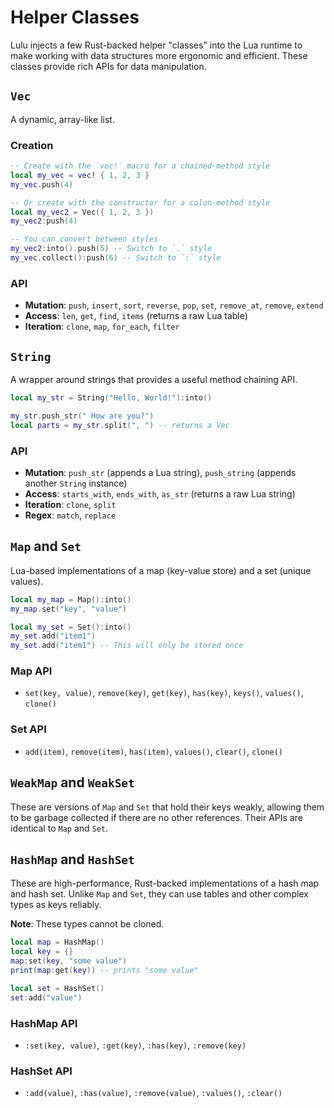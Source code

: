 # Helper Classes

Lulu injects a few Rust-backed helper "classes" into the Lua runtime to make working with data structures more ergonomic and efficient. These classes provide rich APIs for data manipulation.

## `Vec`

A dynamic, array-like list.

### Creation
```lua
-- Create with the `vec!` macro for a chained-method style
local my_vec = vec! { 1, 2, 3 }
my_vec.push(4)

-- Or create with the constructor for a colon-method style
local my_vec2 = Vec({ 1, 2, 3 })
my_vec2:push(4)

-- You can convert between styles
my_vec2:into().push(5) -- Switch to `.` style
my_vec.collect():push(6) -- Switch to `:` style
```

### API

- **Mutation**: `push`, `insert`, `sort`, `reverse`, `pop`, `set`, `remove_at`, `remove`, `extend`
- **Access**: `len`, `get`, `find`, `items` (returns a raw Lua table)
- **Iteration**: `clone`, `map`, `for_each`, `filter`

## `String`

A wrapper around strings that provides a useful method chaining API.

```lua
local my_str = String("Hello, World!"):into()

my_str.push_str(" How are you?")
local parts = my_str.split(", ") -- returns a Vec
```

### API

- **Mutation**: `push_str` (appends a Lua string), `push_string` (appends another `String` instance)
- **Access**: `starts_with`, `ends_with`, `as_str` (returns a raw Lua string)
- **Iteration**: `clone`, `split`
- **Regex**: `match`, `replace`

## `Map` and `Set`

Lua-based implementations of a map (key-value store) and a set (unique values).

```lua
local my_map = Map():into()
my_map.set("key", "value")

local my_set = Set():into()
my_set.add("item1")
my_set.add("item1") -- This will only be stored once
```

### Map API
- `set(key, value)`, `remove(key)`, `get(key)`, `has(key)`, `keys()`, `values()`, `clone()`

### Set API
- `add(item)`, `remove(item)`, `has(item)`, `values()`, `clear()`, `clone()`

## `WeakMap` and `WeakSet`

These are versions of `Map` and `Set` that hold their keys weakly, allowing them to be garbage collected if there are no other references. Their APIs are identical to `Map` and `Set`.

## `HashMap` and `HashSet`

These are high-performance, Rust-backed implementations of a hash map and hash set. Unlike `Map` and `Set`, they can use tables and other complex types as keys reliably.

**Note**: These types cannot be cloned.

```lua
local map = HashMap()
local key = {}
map:set(key, "some value")
print(map:get(key)) -- prints "some value"

local set = HashSet()
set:add("value")
```

### HashMap API
- `:set(key, value)`, `:get(key)`, `:has(key)`, `:remove(key)`

### HashSet API
- `:add(value)`, `:has(value)`, `:remove(value)`, `:values()`, `:clear()`
